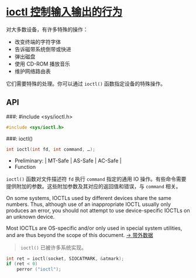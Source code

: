 # [ioctl 控制输入输出的行为](https://www.gnu.org/software/libc/manual/html_node/IOCTLs.html#IOCTLs)

对大多数设备，有许多特殊的操作：

* 改变终端的字符字体
* 告诉磁带系统倒带或快进
* 弹出磁盘
* 使用 CD-ROM 播放音乐
* 维护网络路由表

它们需要特殊的处理。你可以通过 `ioctl()` 函数指定设备的特殊操作。

## API

###: #include &lt;sys/ioctl.h&gt;

```c
#include <sys/ioctl.h>
```

###: ioctl()

```c
int ioctl(int fd, int command, …);
```

* Preliminary: | MT-Safe | AS-Safe | AC-Safe |
* Function

`ioctl()` 函数对文件描述符 `fd` 执行 `command` 指定的通用 IO 操作。有些命令需要提供附加的参数。这些附加参数及其对应的返回值和错误，与 `command` 相关。

On some systems, IOCTLs used by different devices share the same numbers. Thus, although use of an inappropriate IOCTL usually only produces an error, you should not attempt to use device-specific IOCTLs on an unknown device. 

Most IOCTLs are OS-specific and/or only used in special system utilities, and are thus beyond the scope of this document. [→ 带外数据]()

> `ioctl()` 已被许多系统实现。

```c
int ret = ioctl(socket, SIOCATMARK, &atmark);
if (ret < 0)
    perror ("ioctl");
```